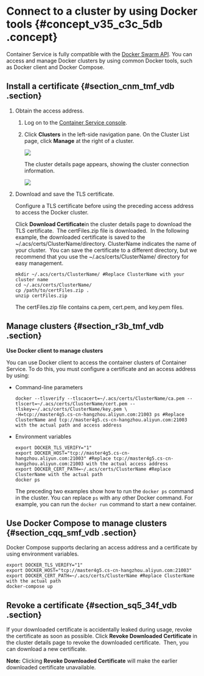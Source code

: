 # Connect to a cluster by using Docker tools {#concept_v35_c3c_5db .concept}

Container Service is fully compatible with the [Docker Swarm API](https://docs.docker.com/swarm/). You can access and manage Docker clusters by using common Docker tools, such as Docker client and Docker Compose.

## Install a certificate {#section_cnm_tmf_vdb .section}

1.  Obtain the access address.
    1.  Log on to the [Container Service console](https://partners-intl.console.aliyun.com/#/cs%20%22Container%20Service%20console%22).
    2.  Click **Clusters** in the left-side navigation pane. On the Cluster List page, click **Manage** at the right of a cluster.

        ![](http://docs-aliyun.cn-hangzhou.oss.aliyun-inc.com/assets/pic/25983/cn_zh/1509936787945/Image%202.png)

        The cluster details page appears, showing the cluster connection information.

        ![](http://docs-aliyun.cn-hangzhou.oss.aliyun-inc.com/assets/pic/25983/cn_zh/1510020587388/connect2.png)

2.  Download and save the TLS certificate.

    Configure a TLS certificate before using the preceding access address to access the Docker cluster.

    Click **Download Certificate**in the cluster details page to download the TLS certificate.  The certFiles.zip file is downloaded.  In the following example, the downloaded certificate is saved to the ~/.acs/certs/ClusterName/directory. ClusterName indicates the name of your cluster.  You can save the certificate to a different directory, but we recommend that you use the ~/.acs/certs/ClusterName/ directory for easy management.

    ```
    mkdir ~/.acs/certs/ClusterName/ #Replace ClusterName with your cluster name 
    cd ~/.acs/certs/ClusterName/ 
    cp /path/to/certFiles.zip . 
    unzip certFiles.zip
    ```

    The certFiles.zip file contains ca.pem, cert.pem, and key.pem files.


## Manage clusters {#section_r3b_tmf_vdb .section}

**Use Docker client to manage clusters**

You can use Docker client to access the container clusters of Container Service. To do this, you must configure a certificate and an access address by using:

-   Command-line parameters

    ```
    docker --tlsverify --tlscacert=~/.acs/certs/ClusterName/ca.pem --tlscert=~/.acs/certs/ClusterName/cert.pem --tlskey=~/.acs/certs/ClusterName/key.pem \
    -H=tcp://master4g5.cs-cn-hangzhou.aliyun.com:21003 ps #Replace ClusterName and tcp://master4g5.cs-cn-hangzhou.aliyun.com:21003 with the actual path and access address
    ```

-   Environment variables

    ```
    export DOCKER_TLS_VERIFY="1"
    export DOCKER_HOST="tcp://master4g5.cs-cn-hangzhou.aliyun.com:21003" #Replace tcp://master4g5.cs-cn-hangzhou.aliyun.com:21003 with the actual access address
    export DOCKER_CERT_PATH=~/.acs/certs/ClusterName #Replace ClusterName with the actual path
    docker ps
    ```

    The preceding two examples show how to run the `docker ps` command in the cluster. You can replace `ps` with any other Docker command. For example, you can run the `docker run` command to start a new container.


## Use Docker Compose to manage clusters {#section_cqq_smf_vdb .section}

Docker Compose supports declaring an access address and a certificate by using environment variables.

```
export DOCKER_TLS_VERIFY="1"
export DOCKER_HOST="tcp://master4g5.cs-cn-hangzhou.aliyun.com:21003"
export DOCKER_CERT_PATH=~/.acs/certs/ClusterName #Replace ClusterName with the actual path
docker-compose up
```

## Revoke a certificate {#section_sq5_34f_vdb .section}

If your downloaded certificate is accidentally leaked during usage, revoke the certificate as soon as possible. Click **Revoke Downloaded Certificate** in the cluster details page to revoke the downloaded certificate.  Then, you can download a new certificate.

**Note:** Clicking **Revoke Downloaded Certificate** will make the earlier downloaded certificate unavailable.

